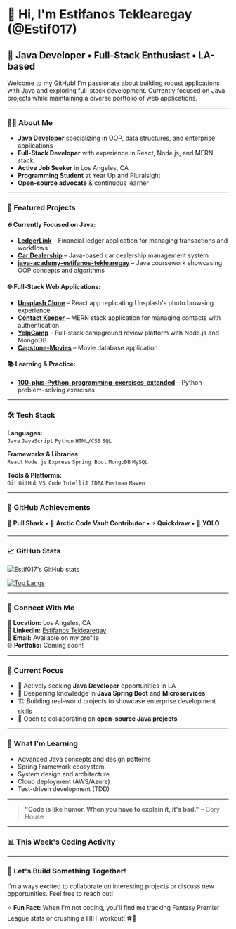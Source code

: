 # 👋 Hi, I'm Estifanos Teklearegay (@Estif017)

## 🚀 Java Developer • Full-Stack Enthusiast • LA-based

Welcome to my GitHub! I'm passionate about building robust applications with Java and exploring full-stack development. Currently focused on Java projects while maintaining a diverse portfolio of web applications.

---

### 🧑‍💻 About Me

- **Java Developer** specializing in OOP, data structures, and enterprise applications
- **Full-Stack Developer** with experience in React, Node.js, and MERN stack
- **Active Job Seeker** in Los Angeles, CA
- **Programming Student** at Year Up and Pluralsight
- **Open-source advocate** & continuous learner

---

### 🌟 Featured Projects

#### 🔥 Currently Focused on Java:

- **[LedgerLink](https://github.com/Estif017/LedgerLink)** – Financial ledger application for managing transactions and workflows
- **[Car Dealership](https://github.com/Estif017/CarDealership)** – Java-based car dealership management system
- **[java-academy-estifanos-teklearegay](https://github.com/Estif017/java-academy-estifanos-teklearegay)** – Java coursework showcasing OOP concepts and algorithms

#### 🌐 Full-Stack Web Applications:

- **[Unsplash Clone](https://github.com/Estif017/unsplash-clone)** – React app replicating Unsplash's photo browsing experience
- **[Contact Keeper](https://github.com/Estif017/contact-keeper)** – MERN stack application for managing contacts with authentication
- **[YelpCamp](https://github.com/Estif017/YelpCamp)** – Full-stack campground review platform with Node.js and MongoDB
- **[Capstone-Movies](https://github.com/Estif017/Capstone-Movies)** – Movie database application

#### 📚 Learning & Practice:

- **[100-plus-Python-programming-exercises-extended](https://github.com/Estif017/100-plus-Python-programming-exercises-extended)** – Python problem-solving exercises

---

### 🛠️ Tech Stack

**Languages:**  
`Java` `JavaScript` `Python` `HTML/CSS` `SQL`

**Frameworks & Libraries:**  
`React` `Node.js` `Express` `Spring Boot` `MongoDB` `MySQL`

**Tools & Platforms:**  
`Git` `GitHub` `VS Code` `IntelliJ IDEA` `Postman` `Maven`

---

### 🏅 GitHub Achievements

🦈 **Pull Shark** • 🧊 **Arctic Code Vault Contributor** • ⚡ **Quickdraw** • 🚀 **YOLO**

---

### 📈 GitHub Stats

![Estif017's GitHub stats](https://github-readme-stats.vercel.app/api?username=Estif017&show_icons=true&theme=radical)

[![Top Langs](https://github-readme-stats.vercel.app/api/top-langs/?username=Estif017&layout=compact&theme=radical)](https://github.com/Estif017)

---

### 💬 Connect With Me

📍 **Location:** Los Angeles, CA  
💼 **LinkedIn:** [Estifanos Teklearegay](https://www.linkedin.com/in/estifanos-teklearegay)  
📧 **Email:** Available on my profile  
🌐 **Portfolio:** Coming soon!

---

### 🎯 Current Focus

- 💼 Actively seeking **Java Developer** opportunities in LA
- 📖 Deepening knowledge in **Java Spring Boot** and **Microservices**
- 🏗️ Building real-world projects to showcase enterprise development skills
- 🤝 Open to collaborating on **open-source Java projects**

---

### 🌱 What I'm Learning

- Advanced Java concepts and design patterns
- Spring Framework ecosystem
- System design and architecture
- Cloud deployment (AWS/Azure)
- Test-driven development (TDD)

---

> **"Code is like humor. When you have to explain it, it's bad."** – Cory House

---

### 📊 This Week's Coding Activity

<!--START_SECTION:waka-->
<!--END_SECTION:waka-->

---

### 🤝 Let's Build Something Together!

I'm always excited to collaborate on interesting projects or discuss new opportunities. Feel free to reach out!

⭐️ **Fun Fact:** When I'm not coding, you'll find me tracking Fantasy Premier League stats or crushing a HIIT workout! ⚽💪
